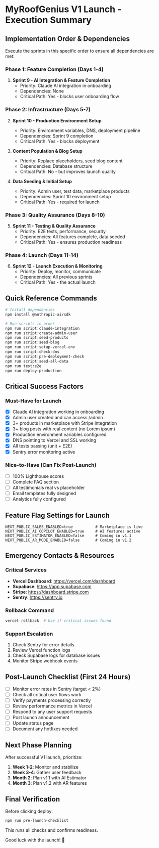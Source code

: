 # MyRoofGenius V1 Launch - Execution Summary

## Implementation Order & Dependencies

Execute the sprints in this specific order to ensure all dependencies are met:

### Phase 1: Feature Completion (Days 1-4)
1. **Sprint 9 - AI Integration & Feature Completion**
   - Priority: Claude AI integration in onboarding
   - Dependencies: None
   - Critical Path: Yes - blocks user onboarding flow

### Phase 2: Infrastructure (Days 5-7)
2. **Sprint 10 - Production Environment Setup**
   - Priority: Environment variables, DNS, deployment pipeline
   - Dependencies: Sprint 9 completion
   - Critical Path: Yes - blocks deployment

3. **Content Population & Blog Setup**
   - Priority: Replace placeholders, seed blog content
   - Dependencies: Database structure
   - Critical Path: No - but improves launch quality

4. **Data Seeding & Initial Setup**
   - Priority: Admin user, test data, marketplace products
   - Dependencies: Sprint 10 environment setup
   - Critical Path: Yes - required for launch

### Phase 3: Quality Assurance (Days 8-10)
5. **Sprint 11 - Testing & Quality Assurance**
   - Priority: E2E tests, performance, security
   - Dependencies: All features complete, data seeded
   - Critical Path: Yes - ensures production readiness

### Phase 4: Launch (Days 11-14)
6. **Sprint 12 - Launch Execution & Monitoring**
   - Priority: Deploy, monitor, communicate
   - Dependencies: All previous sprints
   - Critical Path: Yes - the actual launch

## Quick Reference Commands

```bash
# Install dependencies
npm install @anthropic-ai/sdk

# Run scripts in order
npm run script:claude-integration
npm run script:create-admin-user
npm run script:seed-products
npm run script:seed-blog
npm run script:setup-vercel-env
npm run script:check-dns
npm run script:pre-deployment-check
npm run script:seed-all-data
npm run test:e2e
npm run deploy:production
```

## Critical Success Factors

### Must-Have for Launch
- [x] Claude AI integration working in onboarding
- [x] Admin user created and can access /admin
- [x] 3+ products in marketplace with Stripe integration
- [x] 3+ blog posts with real content (no Lorem ipsum)
- [x] Production environment variables configured
- [x] DNS pointing to Vercel and SSL working
- [x] All tests passing (unit + E2E)
- [x] Sentry error monitoring active

### Nice-to-Have (Can Fix Post-Launch)
- [ ] 100% Lighthouse scores
- [ ] Complete FAQ section
- [ ] All testimonials real vs placeholder
- [ ] Email templates fully designed
- [ ] Analytics fully configured

## Feature Flag Settings for Launch

```env
NEXT_PUBLIC_SALES_ENABLED=true          # Marketplace is live
NEXT_PUBLIC_AI_COPILOT_ENABLED=true     # AI features active
NEXT_PUBLIC_ESTIMATOR_ENABLED=false     # Coming in v1.1
NEXT_PUBLIC_AR_MODE_ENABLED=false       # Coming in v1.2
```

## Emergency Contacts & Resources

### Critical Services
- **Vercel Dashboard**: https://vercel.com/dashboard
- **Supabase**: https://app.supabase.com
- **Stripe**: https://dashboard.stripe.com
- **Sentry**: https://sentry.io

### Rollback Command
```bash
vercel rollback  # Use if critical issues found
```

### Support Escalation
1. Check Sentry for error details
2. Review Vercel function logs
3. Check Supabase logs for database issues
4. Monitor Stripe webhook events

## Post-Launch Checklist (First 24 Hours)

- [ ] Monitor error rates in Sentry (target < 2%)
- [ ] Check all critical user flows work
- [ ] Verify payments processing correctly
- [ ] Review performance metrics in Vercel
- [ ] Respond to any user support requests
- [ ] Post launch announcement
- [ ] Update status page
- [ ] Document any hotfixes needed

## Next Phase Planning

After successful V1 launch, prioritize:

1. **Week 1-2**: Monitor and stabilize
2. **Week 3-4**: Gather user feedback
3. **Month 2**: Plan v1.1 with AI Estimator
4. **Month 3**: Plan v1.2 with AR features

## Final Verification

Before clicking deploy:
```bash
npm run pre-launch-checklist
```

This runs all checks and confirms readiness.

Good luck with the launch! 🚀